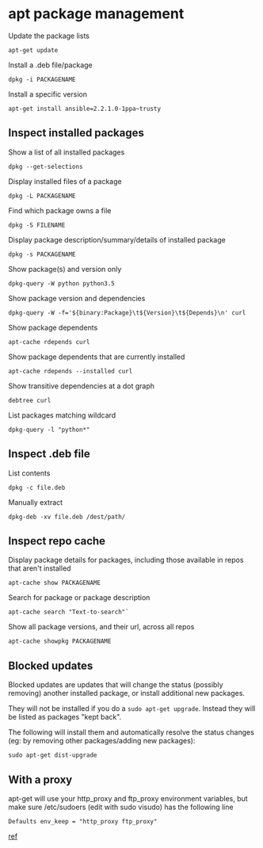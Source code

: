 # apt package management

Update the package lists

```
apt-get update
```

Install a .deb file/package

```
dpkg -i PACKAGENAME
```

Install a specific version

```
apt-get install ansible=2.2.1.0-1ppa~trusty
```

## Inspect installed packages

Show a list of all installed packages

```
dpkg --get-selections
```

Display installed files of a package

```
dpkg -L PACKAGENAME
```

Find which package owns a file

```
dpkg -S FILENAME
```

Display package description/summary/details of installed package

```
dpkg -s PACKAGENAME
```

Show package(s) and version only

```
dpkg-query -W python python3.5
```

Show package version and dependencies

```
dpkg-query -W -f='${binary:Package}\t${Version}\t${Depends}\n' curl
```

Show package dependents

```
apt-cache rdepends curl
```

Show package dependents that are currently installed

```
apt-cache rdepends --installed curl
```

Show transitive dependencies at a dot graph

```
debtree curl
```

List packages matching wildcard

```
dpkg-query -l "python*"
```

## Inspect .deb file

List contents

```
dpkg -c file.deb
```

Manually extract

```
dpkg-deb -xv file.deb /dest/path/
```

## Inspect repo cache

Display package details for packages, including those available in repos that aren't installed

```
apt-cache show PACKAGENAME
```

Search for package or package description

```
apt-cache search "Text-to-search"`
```

Show all package versions, and their url, across all repos

```
apt-cache showpkg PACKAGENAME
```

## Blocked updates

Blocked updates are updates that will change the status (possibly removing) another installed package, or install additional new packages.

They will not be installed if you do a `sudo apt-get upgrade`. Instead they will be listed as packages "kept back".

The following will install them and automatically resolve the status changes (eg: by removing other packages/adding new packages):

```
sudo apt-get dist-upgrade
```

## With a proxy

apt-get will use your http_proxy and ftp_proxy environment variables, but make sure /etc/sudoers (edit with sudo visudo) has the following line

```
Defaults env_keep = "http_proxy ftp_proxy"
```

[ref](http://askubuntu.com/questions/7470/how-to-run-sudo-apt-get-update-through-proxy-in-commandline)
